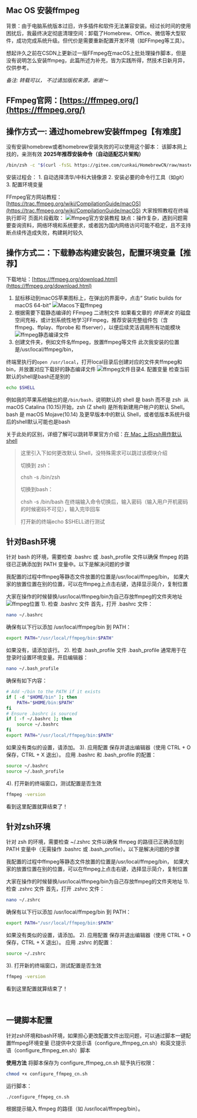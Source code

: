 ## Mac OS 安装ffmpeg

背景：由于电脑系统版本过旧，许多插件和软件无法兼容安装。经过长时间的使用困扰后，我最终决定彻底清理空间：卸载了Homebrew、Office、微信等大型软件，成功完成系统升级。但代价是需要重新配置开发环境（如FFmpeg等工具）。

想起许久之前在CSDN上更新过一版FFmpeg在macOS上批处理操作脚本，但是没有说明怎么安装ffmpeg，此篇所述为补充，皆为实践所得，然技术日新月异，仅供参考。

*备注: 转载可以， 不过请加版权来源，谢谢～*

## **FFmpeg官网：[https://ffmpeg.org/](https://ffmpeg.org/)**

## 操作方式一: 通过homebrew安装ffmpeg【有难度】

没有安装homebrew或者homebrew安装失败的可以使用这个脚本：
该脚本网上找的，亲测有效
**2025年推荐安装命令（自动适配芯片架构）**

```bash
/bin/zsh -c "$(curl -fsSL https://gitee.com/cunkai/HomebrewCN/raw/master/Homebrew.sh)"
```

安装过程会：
		1. 自动选择清华/中科大镜像源
	2. 安装必要的命令行工具（如git）
3. 配置环境变量

FFmpeg官方网站教程：[https://trac.ffmpeg.org/wiki/CompilationGuide/macOS](https://trac.ffmpeg.org/wiki/CompilationGuide/macOS)
大家按照教程在终端执行即可
页面片段截取：
![ffmpeg官方安装教程](https://i-blog.csdnimg.cn/direct/2d58346aade04d5b85d41c695283abf8.png)
缺点：操作复杂，遇到问题需要查询资料，网络环境和系统要求，或者因为国内网络访问可能不稳定，且不支持断点续传造成失败，构建耗时较久

## 操作方式二：下载静态构建安装包，配置环境变量【推荐】

下载地址：[https://ffmpeg.org/download.html](https://ffmpeg.org/download.html)
1. 鼠标移动到macOS苹果图标上，在弹出的界面中，点击“
                Static builds for macOS 64-bit”
![Macos下载ffmpeg](https://i-blog.csdnimg.cn/direct/2dfca571f92240f8bb70a1b407a4e04f.png)
2. 根据需要下载静态编译的 FFmpeg 二进制文件
如果看文章的 *帅哥美女* 的磁盘空间充裕，或计划系统性地学习FFmpeg，推荐安装完整组件包（含 ffmpeg、ffplay、ffprobe 和 ffserver），以便后续灵活调用所有功能模块
![ffmpeg静态编译文件](https://i-blog.csdnimg.cn/direct/29d5522aebfe4b12b6abeed769541a85.png)
3. 创建文件夹，例如文件名ffmpeg，放置ffmpeg等文件
此次我安装的位置是/usr/local/ffmpeg/bin，

终端里执行的`open /usr/local`，打开local目录后创建对应的文件夹ffmpeg和bin，并放置对应下载好的静态编译文件
![ffmpeg文件目录](https://i-blog.csdnimg.cn/direct/8ad24da80d71430c9ac1401eaa84d91d.png)4. 配置变量
检查当前默认的shell是bash还是别的

```bash
echo $SHELL 
```
例如我的苹果系统输出的是`/bin/bash，`说明默认的 shell 是 bash 而不是 zsh
​
从 macOS Catalina (10.15)开始，zsh (Z shell) 是所有新建用户帐户的默认 Shell。 
bash 是 macOS Mojave(10.14) 及更早版本中的默认 Shell，或者低版本系统升级后的shell默认可能也是bash

关于此处的区别，详细了解可以跳转苹果官方介绍：[在 Mac 上将zsh用作默认shell](https://support.apple.com/zh-cn/102360) 

> 这里引入下如何更改默认 Shell，没特殊需求可以跳过该模块介绍
> 
> 切换到 zsh：
> 
> chsh -s /bin/zsh
> 
> 切换到bash：
> 
> chsh -s /bin/bash 在终端输入命令切换后，输入密码（输入用户开机密码的时候密码不可见），输入完毕回车
> 
> 打开新的终端echo $SHELL进行测试
## ​针对Bash环境
针对 bash 的环境，需要检查 .bashrc 或 .bash_profile 文件以确保 ffmpeg 的路径已正确添加到 PATH 变量中。以下是解决问题的步骤

我配置的过程中ffmpeg等静态文件放置的位置是/usr/local/ffmpeg/bin，
如果大家的放置位置在别的位置，可以在ffmpeg上点击右键，选择显示简介，复制位置

大家在操作的时候替换/usr/local/ffmpeg/bin为自己存放ffmpeg的文件夹地址
![ffmpeg位置](https://i-blog.csdnimg.cn/direct/c93cad3c55d848fda81ec92002dafdd0.png)
1). 检查 .bashrc 文件
首先，打开 .bashrc 文件：

```bash
nano ~/.bashrc
```

确保有以下行以添加 /usr/local/ffmpeg/bin 到 PATH：

```bash
export PATH="/usr/local/ffmpeg/bin:$PATH"
```

如果没有，请添加该行。
2). 检查 .bash_profile 文件
.bash_profile 通常用于在登录时设置环境变量。开启编辑器：

```bash
nano ~/.bash_profile
```

确保有如下内容：

```bash
# Add ~/bin to the PATH if it exists
if [ -d "$HOME/bin" ]; then
    PATH="$HOME/bin:$PATH"
fi
# Ensure .bashrc is sourced
if [ -f ~/.bashrc ]; then
    source ~/.bashrc
fi
export PATH="/usr/local/ffmpeg/bin:$PATH"
```

如果没有类似的设置，请添加。
3). 应用配置
保存并退出编辑器（使用 CTRL + O 保存，CTRL + X 退出）。
应用 .bashrc 和 .bash_profile 的配置：

```bash
source ~/.bashrc
source ~/.bash_profile
```

4). 打开新的终端窗口，测试配置是否生效

```bash
ffmpeg -version
```

看到这里配置就算结束了！
​

## 针对zsh环境

针对 zsh 的环境，需要检查 ~/.zshrc 文件以确保 ffmpeg 的路径已正确添加到 PATH 变量中（无需操作 .bashrc 或 .bash_profile）。以下是解决问题的步骤

我配置的过程中ffmpeg等静态文件放置的位置是/usr/local/ffmpeg/bin，
如果大家的放置位置在别的位置，可以在ffmpeg上点击右键，选择显示简介，复制位置

大家在操作的时候替换/usr/local/ffmpeg/bin为自己存放ffmpeg的文件夹地址
1). 检查 .zshrc  文件
首先，打开 .zshrc  文件：

```bash
nano ~/.zshrc
```

确保有以下行以添加 /usr/local/ffmpeg/bin 到 PATH：

```bash
export PATH="/usr/local/ffmpeg/bin:$PATH"
```

如果没有类似的设置，请添加。
2). 应用配置
保存并退出编辑器（使用 CTRL + O 保存，CTRL + X 退出）。
应用 .zshrc 的配置：

```bash
source ~/.zshrc
```

3). 打开新的终端窗口，测试配置是否生效

```bash
ffmpeg -version
```

看到这里配置就算结束了！

​

## 一键脚本配置

针对zsh环境和bash环境，如果担心更改配置文件出现问题，可以通过脚本一键配置ffmpeg环境变量
已提供中文提示语（configure_ffmpeg_cn.sh）和英文提示语（configure_ffmpeg_en.sh）脚本

**使用方法**
将脚本保存为 configure_ffmpeg_cn.sh
赋予执行权限：


```bash
chmod +x configure_ffmpeg_cn.sh
```

运行脚本：

```bash
./configure_ffmpeg_cn.sh
```

根据提示输入 ffmpeg 的路径（如 /usr/local/ffmpeg/bin）。


